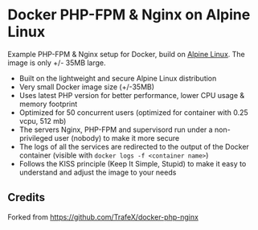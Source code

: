 # Docker PHP-FPM & Nginx on Alpine Linux

Example PHP-FPM & Nginx setup for Docker, build on [Alpine Linux](http://www.alpinelinux.org/).
The image is only +/- 35MB large.

* Built on the lightweight and secure Alpine Linux distribution
* Very small Docker image size (+/-35MB)
* Uses latest PHP version for better performance, lower CPU usage & memory footprint
* Optimized for 50 concurrent users (optimized for container with 0.25 vcpu, 512 mb)
* The servers Nginx, PHP-FPM and supervisord run under a non-privileged user (nobody) to make it more secure
* The logs of all the services are redirected to the output of the Docker container (visible with `docker logs -f <container name>`)
* Follows the KISS principle (Keep It Simple, Stupid) to make it easy to understand and adjust the image to your needs

## Credits
Forked from https://github.com/TrafeX/docker-php-nginx